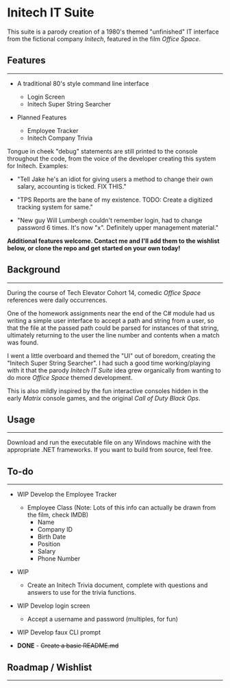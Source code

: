 # Initech IT Suite #

This suite is a parody creation of a 1980's themed "unfinished" IT interface from the fictional company _Initech_, featured in the film _Office Space_. 

## Features
---

- A traditional 80's style command line interface
    - Login Screen
    - Initech Super String Searcher


- Planned Features
    - Employee Tracker
    - Initech Company Trivia

Tongue in cheek "debug" statements are still printed to the console throughout the code, from the voice of the developer creating this system for Initech. Examples:

 - "Tell Jake he's an idiot for giving users a method to change their own salary, accounting is ticked. FIX THIS."

 - "TPS Reports are the bane of my existence. TODO: Create a digitized tracking system for same."

 - "New guy Will Lumbergh couldn't remember login, had to change password 6 times. It's now "x". Definitely upper management material."
  
**Additional features welcome. Contact me and I'll add them to the wishlist below, or clone the repo and get started on your own today!**

## Background 
---
During the course of Tech Elevator Cohort 14, comedic _Office Space_ references were daily occurrences. 

One of the homework assignments near the end of the C# module had us writing a simple user interface to accept a path and string from a user, so that the file at the passed path could be parsed for instances of that string, ultimately returning to the user the line number and contents when a match was found. 

I went a little overboard and themed the "UI" out of boredom, creating the "Initech Super String Searcher". I had such a good time working/playing with it that the parody _Initech IT Suite_ idea grew organically from wanting to do more _Office Space_ themed development.

This is also mildly inspired by the fun interactive consoles hidden in the early _Matrix_ console games, and the original _Call of Duty Black Ops_.

## Usage
---
Download and run the executable file on any Windows machine with the appropriate .NET frameworks. If you want to build from source, feel free.

## To-do
---

- WIP Develop the Employee Tracker
    -  Employee Class (Note: Lots of this info can actually be drawn from the film, check IMDB)
          - Name
          - Company ID
          - Birth Date
          - Position
          - Salary
          - Phone Number

- WIP
    - Create an Initech Trivia document, complete with questions and answers to use for the trivia functions.

- WIP Develop login screen
    - Accept a username and password (multiples, for fun)

- WIP Develop faux CLI prompt
    

- **DONE** - ~~Create a basic README.md~~


## Roadmap / Wishlist
---
